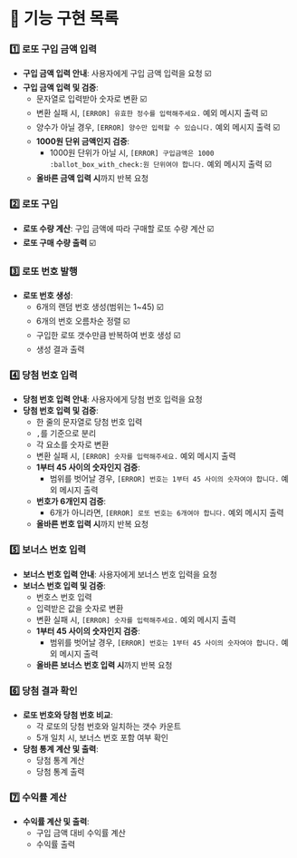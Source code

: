 # 🎯 기능 구현 목록

### 1️⃣ 로또 구입 금액 입력
- **구입 금액 입력 안내**: 사용자에게 구입 금액 입력을 요청 :ballot_box_with_check:
- **구입 금액 입력 및 검증**:
  - 문자열로 입력받아 숫자로 변환 :ballot_box_with_check:
  - 변환 실패 시, `[ERROR] 유효한 정수를 입력해주세요.` 예외 메시지 출력 :ballot_box_with_check:
  - 양수가 아닐 경우, `[ERROR] 양수만 입력할 수 있습니다.` 예외 메시지 출력 :ballot_box_with_check:
  - **1000원 단위 금액인지 검증**:
    - 1000원 단위가 아닐 시, `[ERROR] 구입금액은 1000 :ballot_box_with_check:원 단위여야 합니다.` 예외 메시지 출력 :ballot_box_with_check:
  - **올바른 금액 입력 시**까지 반복 요청



### 2️⃣ 로또 구입
- **로또 수량 계산**: 구입 금액에 따라 구매할 로또 수량 계산 :ballot_box_with_check:
- **로또 구매 수량 출력** :ballot_box_with_check:



### 3️⃣ 로또 번호 발행
- **로또 번호 생성**:
  - 6개의 랜덤 번호 생성(범위는 1~45) :ballot_box_with_check:
  - 6개의 번호 오름차순 정렬 :ballot_box_with_check:
  - 구입한 로또 갯수만큼 반복하여 번호 생성 :ballot_box_with_check:
  - 생성 결과 출력



### 4️⃣ 당첨 번호 입력
- **당첨 번호 입력 안내**: 사용자에게 당첨 번호 입력을 요청
- **당첨 번호 입력 및 검증**:
  - 한 줄의 문자열로 당첨 번호 입력
  - `,`를 기준으로 분리
  - 각 요소를 숫자로 변환
  - 변환 실패 시, `[ERROR] 숫자를 입력해주세요.` 예외 메시지 출력
  - **1부터 45 사이의 숫자인지 검증**:
    - 범위를 벗어날 경우, `[ERROR] 번호는 1부터 45 사이의 숫자여야 합니다.` 예외 메시지 출력
  - **번호가 6개인지 검증**:
    - 6개가 아니라면, `[ERROR] 로또 번호는 6개여야 합니다.` 예외 메시지 출력
  - **올바른 번호 입력 시**까지 반복 요청



### 5️⃣ 보너스 번호 입력
- **보너스 번호 입력 안내**: 사용자에게 보너스 번호 입력을 요청
- **보너스 번호 입력 및 검증**:
  - 번호스 번호 입력
  - 입력받은 값을 숫자로 변환
  - 변환 실패 시, `[ERROR] 숫자를 입력해주세요.` 예외 메시지 출력
  - **1부터 45 사이의 숫자인지 검증**:
    - 범위를 벗어날 경우, `[ERROR] 번호는 1부터 45 사이의 숫자여야 합니다.` 예외 메시지 출력
  - **올바른 보너스 번호 입력 시**까지 반복 요청



### 6️⃣ 당첨 결과 확인
- **로또 번호와 당첨 번호 비교**:
  - 각 로또의 당첨 번호와 일치하는 갯수 카운트
  - 5개 일치 시, 보너스 번호 포함 여부 확인
- **당첨 통계 계산 및 출력**:
  - 당첨 통계 계산
  - 당첨 통계 출력



### 7️⃣ 수익률 계산
- **수익률 계산 및 출력**:
  - 구입 금액 대비 수익률 계산
  - 수익률 출력
